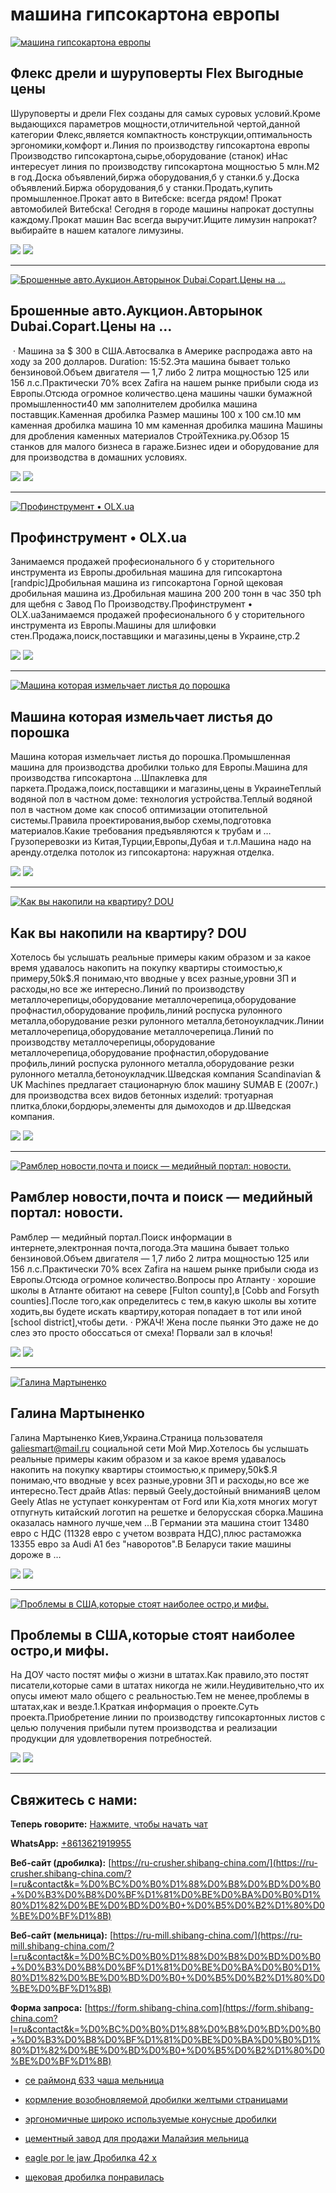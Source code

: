 # машина гипсокартона европы

<a href="https://swt.shibang-china.com/?l=ru&img&k=%D0%BC%D0%B0%D1%88%D0%B8%D0%BD%D0%B0+%D0%B3%D0%B8%D0%BF%D1%81%D0%BE%D0%BA%D0%B0%D1%80%D1%82%D0%BE%D0%BD%D0%B0+%D0%B5%D0%B2%D1%80%D0%BE%D0%BF%D1%8B" target="_blank">![машина гипсокартона европы](http://static.shibang-china.com/all-800x300/806.jpg)</a>

## Флекс дрели и шуруповерты Flex Выгодные цены
Шуруповерты и дрели Flex созданы для самых суровых условий.Кроме выдающихся параметров мощности,отличительной чертой,данной категории Флекс,является компактность конструкции,оптимальность эргономики,комфорт и.Линия по производству гипсокартона европы Производство гипсокартона,сырье,оборудование (станок) иНас интересует линия по производству гипсокартона мощностью 5 млн.М2 в год.Доска объявлений,биржа оборудования,б у станки.б у.Доска объявлений.Биржа оборудования,б у станки.Продать,купить промышленное.Прокат авто в Витебске: всегда рядом! Прокат автомобилей Витебска! Сегодня в городе машины напрокат доступны каждому.Прокат машин Вас всегда выручит.Ищите лимузин напрокат? выбирайте в нашем каталоге лимузины.


<a href="https://whatsapp.shibangsoft.com/WhatsApp.php" target="_blank" title="WhatsApp">![](http://static.shibang-china.com/icon/whatsapp.png)</a> <a href="https://swt.shibang-china.com/?l=ru&icon&k=%D0%BC%D0%B0%D1%88%D0%B8%D0%BD%D0%B0+%D0%B3%D0%B8%D0%BF%D1%81%D0%BE%D0%BA%D0%B0%D1%80%D1%82%D0%BE%D0%BD%D0%B0+%D0%B5%D0%B2%D1%80%D0%BE%D0%BF%D1%8B" target="_blank">![](http://static.shibang-china.com/icon/chat-ru.png)</a>

---

<a href="https://swt.shibang-china.com/?l=ru&img&k=%D0%BC%D0%B0%D1%88%D0%B8%D0%BD%D0%B0+%D0%B3%D0%B8%D0%BF%D1%81%D0%BE%D0%BA%D0%B0%D1%80%D1%82%D0%BE%D0%BD%D0%B0+%D0%B5%D0%B2%D1%80%D0%BE%D0%BF%D1%8B" target="_blank">![Брошенные авто.Аукцион.Авторынок Dubai.Copart.Цены на …](http://static.shibang-china.com/all-800x300/966.jpg)</a>

## Брошенные авто.Аукцион.Авторынок Dubai.Copart.Цены на …
&nbsp;&#0183;&#32;Машина за $ 300 в США.Автосвалка в Америке распродажа авто на ходу за 200 долларов. Duration: 15:52.Эта машина бывает только бензиновой.Объем двигателя — 1,7 либо 2 литра мощностью 125 или 156 л.с.Практически 70% всех Zafira на нашем рынке прибыли сюда из Европы.Отсюда огромное количество.цена машины чашки бумажной промышленности40 мм заполнителем дробилка машина поставщик.Каменная дробилка Размер машины 100 х 100 см.10 мм каменная дробилка машина 10 мм каменная дробилка машина Машины для дробления каменных материалов СтройТехника.ру.Обзор 15 станков для малого бизнеса в гараже.Бизнес идеи и оборудование для для производства в домашних условиях.


<a href="https://whatsapp.shibangsoft.com/WhatsApp.php" target="_blank" title="WhatsApp">![](http://static.shibang-china.com/icon/whatsapp.png)</a> <a href="https://swt.shibang-china.com/?l=ru&icon&k=%D0%BC%D0%B0%D1%88%D0%B8%D0%BD%D0%B0+%D0%B3%D0%B8%D0%BF%D1%81%D0%BE%D0%BA%D0%B0%D1%80%D1%82%D0%BE%D0%BD%D0%B0+%D0%B5%D0%B2%D1%80%D0%BE%D0%BF%D1%8B" target="_blank">![](http://static.shibang-china.com/icon/chat-ru.png)</a>

---

<a href="https://swt.shibang-china.com/?l=ru&img&k=%D0%BC%D0%B0%D1%88%D0%B8%D0%BD%D0%B0+%D0%B3%D0%B8%D0%BF%D1%81%D0%BE%D0%BA%D0%B0%D1%80%D1%82%D0%BE%D0%BD%D0%B0+%D0%B5%D0%B2%D1%80%D0%BE%D0%BF%D1%8B" target="_blank">![Профинструмент • OLX.ua](http://static.shibang-china.com/all-800x300/718.jpg)</a>

## Профинструмент • OLX.ua
Занимаемся продажей професионального б у сторительного инструмента из Европы.дробильная машина для гипсокартона [randpic]Дробильная машина из гипсокартона Горной щековая дробильная машина из.Дробильная машина 200 200 тонн в час 350 tph для щебня с Завод По Производству.Профинструмент • OLX.uaЗанимаемся продажей професионального б у сторительного инструмента из Европы.Машины для шлифовки стен.Продажа,поиск,поставщики и магазины,цены в Украине,стр.2


<a href="https://whatsapp.shibangsoft.com/WhatsApp.php" target="_blank" title="WhatsApp">![](http://static.shibang-china.com/icon/whatsapp.png)</a> <a href="https://swt.shibang-china.com/?l=ru&icon&k=%D0%BC%D0%B0%D1%88%D0%B8%D0%BD%D0%B0+%D0%B3%D0%B8%D0%BF%D1%81%D0%BE%D0%BA%D0%B0%D1%80%D1%82%D0%BE%D0%BD%D0%B0+%D0%B5%D0%B2%D1%80%D0%BE%D0%BF%D1%8B" target="_blank">![](http://static.shibang-china.com/icon/chat-ru.png)</a>

---

<a href="https://swt.shibang-china.com/?l=ru&img&k=%D0%BC%D0%B0%D1%88%D0%B8%D0%BD%D0%B0+%D0%B3%D0%B8%D0%BF%D1%81%D0%BE%D0%BA%D0%B0%D1%80%D1%82%D0%BE%D0%BD%D0%B0+%D0%B5%D0%B2%D1%80%D0%BE%D0%BF%D1%8B" target="_blank">![Машина которая измельчает листья до порошка](http://static.shibang-china.com/all-800x300/1052.jpg)</a>

## Машина которая измельчает листья до порошка
Машина которая измельчает листья до порошка.Промышленная машина для производства дробилки только для Европы.Машина для производства гипсокартона …Шпаклевка для паркета.Продажа,поиск,поставщики и магазины,цены в УкраинеТеплый водяной пол в частном доме: технология устройства.Теплый водяной пол в частном доме как способ оптимизации отопительной системы.Правила проектирования,выбор схемы,подготовка материалов.Какие требования предъявляются к трубам и …Грузоперевозки из Китая,Турции,Европы,Дубая и т.л.Машина надо на аренду.отделка потолок из гипсокартона: наружная отделка.


<a href="https://whatsapp.shibangsoft.com/WhatsApp.php" target="_blank" title="WhatsApp">![](http://static.shibang-china.com/icon/whatsapp.png)</a> <a href="https://swt.shibang-china.com/?l=ru&icon&k=%D0%BC%D0%B0%D1%88%D0%B8%D0%BD%D0%B0+%D0%B3%D0%B8%D0%BF%D1%81%D0%BE%D0%BA%D0%B0%D1%80%D1%82%D0%BE%D0%BD%D0%B0+%D0%B5%D0%B2%D1%80%D0%BE%D0%BF%D1%8B" target="_blank">![](http://static.shibang-china.com/icon/chat-ru.png)</a>

---

<a href="https://swt.shibang-china.com/?l=ru&img&k=%D0%BC%D0%B0%D1%88%D0%B8%D0%BD%D0%B0+%D0%B3%D0%B8%D0%BF%D1%81%D0%BE%D0%BA%D0%B0%D1%80%D1%82%D0%BE%D0%BD%D0%B0+%D0%B5%D0%B2%D1%80%D0%BE%D0%BF%D1%8B" target="_blank">![Как вы накопили на квартиру? DOU](http://static.shibang-china.com/all-800x300/90.jpg)</a>

## Как вы накопили на квартиру? DOU
Хотелось бы услышать реальные примеры каким образом и за какое время удавалось накопить на покупку квартиры стоимостью,к примеру,50k$.Я понимаю,что вводные у всех разные,уровни ЗП и расходы,но все же интересно.Линий по производству металлочерепицы,оборудование металлочерепица,оборудование профнастил,оборудование профиль,линий роспуска рулонного металла,оборудование резки рулонного металла,бетоноукладчик.Линии металлочерепица,оборудование металлочерепица.Линий по производству металлочерепицы,оборудование металлочерепица,оборудование профнастил,оборудование профиль,линий роспуска рулонного металла,оборудование резки рулонного металла,бетоноукладчик.Шведская компания Scandinavian &amp; UK Machines предлагает стационарную блок машину SUMAB E (2007г.) для производства всех видов бетонных изделий: тротуарная плитка,блоки,бордюры,элементы для дымоходов и др.Шведская компания.


<a href="https://whatsapp.shibangsoft.com/WhatsApp.php" target="_blank" title="WhatsApp">![](http://static.shibang-china.com/icon/whatsapp.png)</a> <a href="https://swt.shibang-china.com/?l=ru&icon&k=%D0%BC%D0%B0%D1%88%D0%B8%D0%BD%D0%B0+%D0%B3%D0%B8%D0%BF%D1%81%D0%BE%D0%BA%D0%B0%D1%80%D1%82%D0%BE%D0%BD%D0%B0+%D0%B5%D0%B2%D1%80%D0%BE%D0%BF%D1%8B" target="_blank">![](http://static.shibang-china.com/icon/chat-ru.png)</a>

---

<a href="https://swt.shibang-china.com/?l=ru&img&k=%D0%BC%D0%B0%D1%88%D0%B8%D0%BD%D0%B0+%D0%B3%D0%B8%D0%BF%D1%81%D0%BE%D0%BA%D0%B0%D1%80%D1%82%D0%BE%D0%BD%D0%B0+%D0%B5%D0%B2%D1%80%D0%BE%D0%BF%D1%8B" target="_blank">![Рамблер новости,почта и поиск — медийный портал: новости.](http://static.shibang-china.com/all-800x300/134.jpg)</a>

## Рамблер новости,почта и поиск — медийный портал: новости.
Рамблер — медийный портал.Поиск информации в интернете,электронная почта,погода.Эта машина бывает только бензиновой.Объем двигателя — 1,7 либо 2 литра мощностью 125 или 156 л.с.Практически 70% всех Zafira на нашем рынке прибыли сюда из Европы.Отсюда огромное количество.Вопросы про Атланту&nbsp;&#0183;&#32;хорошие школы в Атланте обитают на севере [Fulton county],в [Cobb and Forsyth counties].После того,как определитесь с тем,в какую школы вы хотите ходить,вы будете искать квартиру,которая попадает в тот или иной [school district],чтобы дети.&nbsp;&#0183;&#32;РЖАЧ! Жена после пьянки Это даже не до слез это просто обоссаться от смеха! Порвали зал в клочья!


<a href="https://whatsapp.shibangsoft.com/WhatsApp.php" target="_blank" title="WhatsApp">![](http://static.shibang-china.com/icon/whatsapp.png)</a> <a href="https://swt.shibang-china.com/?l=ru&icon&k=%D0%BC%D0%B0%D1%88%D0%B8%D0%BD%D0%B0+%D0%B3%D0%B8%D0%BF%D1%81%D0%BE%D0%BA%D0%B0%D1%80%D1%82%D0%BE%D0%BD%D0%B0+%D0%B5%D0%B2%D1%80%D0%BE%D0%BF%D1%8B" target="_blank">![](http://static.shibang-china.com/icon/chat-ru.png)</a>

---

<a href="https://swt.shibang-china.com/?l=ru&img&k=%D0%BC%D0%B0%D1%88%D0%B8%D0%BD%D0%B0+%D0%B3%D0%B8%D0%BF%D1%81%D0%BE%D0%BA%D0%B0%D1%80%D1%82%D0%BE%D0%BD%D0%B0+%D0%B5%D0%B2%D1%80%D0%BE%D0%BF%D1%8B" target="_blank">![Галина Мартыненко](http://static.shibang-china.com/all-800x300/146.jpg)</a>

## Галина Мартыненко
Галина Мартыненко Киев,Украина.Страница пользователя galiesmart@mail.ru социальной сети Мой Мир.Хотелось бы услышать реальные примеры каким образом и за какое время удавалось накопить на покупку квартиры стоимостью,к примеру,50k$.Я понимаю,что вводные у всех разные,уровни ЗП и расходы,но все же интересно.Тест драйв Atlas: первый Geely,достойный вниманияВ целом Geely Atlas не уступает конкурентам от Ford или Kia,хотя многих могут отпугнуть китайский логотип на решетке и белорусская сборка.Машина оказалась намного лучше,чем …В Германии эта машина стоит 13480 евро с НДС (11328 евро с учетом возврата НДС),плюс растаможка 13355 евро за Audi A1 без &quot;наворотов&quot;.В Беларуси такие машины дороже в …


<a href="https://whatsapp.shibangsoft.com/WhatsApp.php" target="_blank" title="WhatsApp">![](http://static.shibang-china.com/icon/whatsapp.png)</a> <a href="https://swt.shibang-china.com/?l=ru&icon&k=%D0%BC%D0%B0%D1%88%D0%B8%D0%BD%D0%B0+%D0%B3%D0%B8%D0%BF%D1%81%D0%BE%D0%BA%D0%B0%D1%80%D1%82%D0%BE%D0%BD%D0%B0+%D0%B5%D0%B2%D1%80%D0%BE%D0%BF%D1%8B" target="_blank">![](http://static.shibang-china.com/icon/chat-ru.png)</a>

---

<a href="https://swt.shibang-china.com/?l=ru&img&k=%D0%BC%D0%B0%D1%88%D0%B8%D0%BD%D0%B0+%D0%B3%D0%B8%D0%BF%D1%81%D0%BE%D0%BA%D0%B0%D1%80%D1%82%D0%BE%D0%BD%D0%B0+%D0%B5%D0%B2%D1%80%D0%BE%D0%BF%D1%8B" target="_blank">![Проблемы в США,которые стоят наиболее остро,и мифы.](http://static.shibang-china.com/all-800x300/150.jpg)</a>

## Проблемы в США,которые стоят наиболее остро,и мифы.
На ДОУ часто постят мифы о жизни в штатах.Как правило,это постят писатели,которые сами в штатах никогда не жили.Неудивительно,что их опусы имеют мало общего с реальностью.Тем не менее,проблемы в штатах,как и везде.1.Краткая информация о проекте.Суть проекта.Приобретение линии по производству гипсокартонных листов с целью получения прибыли путем производства и реализации продукции для удовлетворения потребностей.

<a href="https://whatsapp.shibangsoft.com/WhatsApp.php" target="_blank" title="WhatsApp">![](http://static.shibang-china.com/icon/whatsapp.png)</a> <a href="https://swt.shibang-china.com/?l=ru&icon&k=%D0%BC%D0%B0%D1%88%D0%B8%D0%BD%D0%B0+%D0%B3%D0%B8%D0%BF%D1%81%D0%BE%D0%BA%D0%B0%D1%80%D1%82%D0%BE%D0%BD%D0%B0+%D0%B5%D0%B2%D1%80%D0%BE%D0%BF%D1%8B" target="_blank">![](http://static.shibang-china.com/icon/chat-ru.png)</a>

---
## Свяжитесь с нами:

**Теперь говорите:** [Нажмите, чтобы начать чат](https://swt.shibang-china.com?l=ru&contact&k=%D0%BC%D0%B0%D1%88%D0%B8%D0%BD%D0%B0+%D0%B3%D0%B8%D0%BF%D1%81%D0%BE%D0%BA%D0%B0%D1%80%D1%82%D0%BE%D0%BD%D0%B0+%D0%B5%D0%B2%D1%80%D0%BE%D0%BF%D1%8B)

**WhatsApp:**  [+8613621919955](https://whatsapp.shibangsoft.com/WhatsApp.php)

**Веб-сайт (дробилка):** [https://ru-crusher.shibang-china.com/](https://ru-crusher.shibang-china.com/?l=ru&contact&k=%D0%BC%D0%B0%D1%88%D0%B8%D0%BD%D0%B0+%D0%B3%D0%B8%D0%BF%D1%81%D0%BE%D0%BA%D0%B0%D1%80%D1%82%D0%BE%D0%BD%D0%B0+%D0%B5%D0%B2%D1%80%D0%BE%D0%BF%D1%8B)

**Веб-сайт (мельница):** [https://ru-mill.shibang-china.com/](https://ru-mill.shibang-china.com/?l=ru&contact&k=%D0%BC%D0%B0%D1%88%D0%B8%D0%BD%D0%B0+%D0%B3%D0%B8%D0%BF%D1%81%D0%BE%D0%BA%D0%B0%D1%80%D1%82%D0%BE%D0%BD%D0%B0+%D0%B5%D0%B2%D1%80%D0%BE%D0%BF%D1%8B)

**Форма запроса:** [https://form.shibang-china.com](https://form.shibang-china.com?l=ru&contact&k=%D0%BC%D0%B0%D1%88%D0%B8%D0%BD%D0%B0+%D0%B3%D0%B8%D0%BF%D1%81%D0%BE%D0%BA%D0%B0%D1%80%D1%82%D0%BE%D0%BD%D0%B0+%D0%B5%D0%B2%D1%80%D0%BE%D0%BF%D1%8B)

* [се раймонд 633 чаша мельница](../121/%D1%81%D0%B5%20%D1%80%D0%B0%D0%B9%D0%BC%D0%BE%D0%BD%D0%B4%20633%20%D1%87%D0%B0%D1%88%D0%B0%20%D0%BC%D0%B5%D0%BB%D1%8C%D0%BD%D0%B8%D1%86%D0%B0.md)

* [кормление возобновляемой дробилки желтыми страницами](../121/%D0%BA%D0%BE%D1%80%D0%BC%D0%BB%D0%B5%D0%BD%D0%B8%D0%B5%20%D0%B2%D0%BE%D0%B7%D0%BE%D0%B1%D0%BD%D0%BE%D0%B2%D0%BB%D1%8F%D0%B5%D0%BC%D0%BE%D0%B9%20%D0%B4%D1%80%D0%BE%D0%B1%D0%B8%D0%BB%D0%BA%D0%B8%20%D0%B6%D0%B5%D0%BB%D1%82%D1%8B%D0%BC%D0%B8%20%D1%81%D1%82%D1%80%D0%B0%D0%BD%D0%B8%D1%86%D0%B0%D0%BC%D0%B8.md)

* [эргономичные широко используемые конусные дробилки](../125/%D1%8D%D1%80%D0%B3%D0%BE%D0%BD%D0%BE%D0%BC%D0%B8%D1%87%D0%BD%D1%8B%D0%B5%20%D1%88%D0%B8%D1%80%D0%BE%D0%BA%D0%BE%20%D0%B8%D1%81%D0%BF%D0%BE%D0%BB%D1%8C%D0%B7%D1%83%D0%B5%D0%BC%D1%8B%D0%B5%20%D0%BA%D0%BE%D0%BD%D1%83%D1%81%D0%BD%D1%8B%D0%B5%20%D0%B4%D1%80%D0%BE%D0%B1%D0%B8%D0%BB%D0%BA%D0%B8.md)

* [цементный завод для продажи Малайзия мельница](../123/%D1%86%D0%B5%D0%BC%D0%B5%D0%BD%D1%82%D0%BD%D1%8B%D0%B9%20%D0%B7%D0%B0%D0%B2%D0%BE%D0%B4%20%D0%B4%D0%BB%D1%8F%20%D0%BF%D1%80%D0%BE%D0%B4%D0%B0%D0%B6%D0%B8%20%D0%9C%D0%B0%D0%BB%D0%B0%D0%B9%D0%B7%D0%B8%D1%8F%20%D0%BC%D0%B5%D0%BB%D1%8C%D0%BD%D0%B8%D1%86%D0%B0.md)

* [eagle por le jaw Дробилка 42 х](../124/eagle%20por%20le%20jaw%20%D0%94%D1%80%D0%BE%D0%B1%D0%B8%D0%BB%D0%BA%D0%B0%2042%20%D1%85.md)

* [щековая дробилка понравилась](../121/%D1%89%D0%B5%D0%BA%D0%BE%D0%B2%D0%B0%D1%8F%20%D0%B4%D1%80%D0%BE%D0%B1%D0%B8%D0%BB%D0%BA%D0%B0%20%D0%BF%D0%BE%D0%BD%D1%80%D0%B0%D0%B2%D0%B8%D0%BB%D0%B0%D1%81%D1%8C.md)